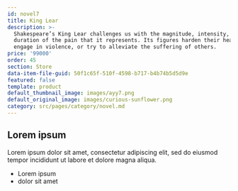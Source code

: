 ```yaml
---
id: novel7
title: King Lear
description: >-
  Shakespeare’s King Lear challenges us with the magnitude, intensity, and sheer
  duration of the pain that it represents. Its figures harden their hearts,
  engage in violence, or try to alleviate the suffering of others.
price: '99000'
order: 45
section: Store
data-item-file-guid: 50f1c65f-510f-4598-b717-b4b74b5d5d9e
featured: false
template: product
default_thumbnail_image: images/ayy7.png
default_original_image: images/curious-sunflower.png
category: src/pages/category/novel.md
---
```

## Lorem ipsum
Lorem ipsum dolor sit amet, consectetur adipiscing elit, sed do eiusmod tempor incididunt ut labore et dolore magna aliqua.
- Lorem ipsum
- dolor sit amet